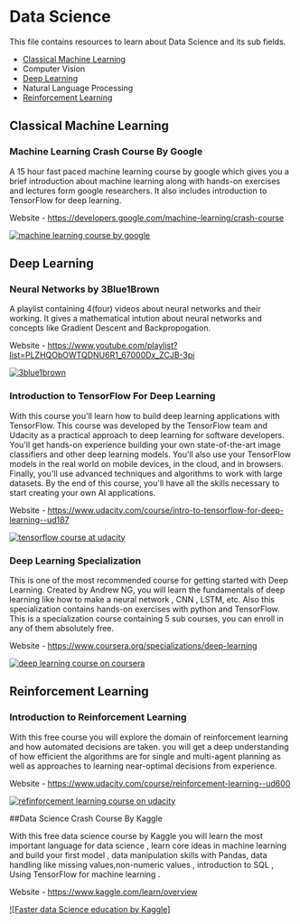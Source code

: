 # Data Science

This file contains resources to learn about Data Science and its sub fields.

* [Classical Machine Learning](#classical-machine-learning)
* Computer Vision
* [Deep Learning](#deep-learning)
* Natural Language Processing 
* [Reinforcement Learning](#reinforcement-learning)


## Classical Machine Learning

### Machine Learning Crash Course By Google

A 15 hour fast paced machine learning course by google which gives you a brief introduction about machine learning along with hands-on exercises and lectures form google researchers. It also includes introduction to TensorFlow for deep learning.

Website - https://developers.google.com/machine-learning/crash-course

[![machine learning course by google](https://user-images.githubusercontent.com/33346480/66891424-ca89a880-f006-11e9-80b9-d4d020155c7f.png)](https://developers.google.com/machine-learning/crash-course)


## Deep Learning

### Neural Networks by 3Blue1Brown

A playlist containing 4(four) videos about neural networks and their working. It gives a mathematical intution about neural networks and concepts like Gradient Descent and Backpropogation. 

Website - https://www.youtube.com/playlist?list=PLZHQObOWTQDNU6R1_67000Dx_ZCJB-3pi

[![3blue1brown](https://user-images.githubusercontent.com/41947720/66421378-6161ce00-ea25-11e9-9128-10473cd5ccb4.png)](https://www.youtube.com/playlist?list=PLZHQObOWTQDNU6R1_67000Dx_ZCJB-3pi)

### Introduction to TensorFlow For Deep Learning

With this course you'll learn how to build deep learning applications with TensorFlow. This course was developed by the TensorFlow team and Udacity as a practical approach to deep learning for software developers. You'll get hands-on experience building your own state-of-the-art image classifiers and other deep learning models. You'll also use your TensorFlow models in the real world on mobile devices, in the cloud, and in browsers. Finally, you'll use advanced techniques and algorithms to work with large datasets. By the end of this course, you'll have all the skills necessary to start creating your own AI applications.

Website - https://www.udacity.com/course/intro-to-tensorflow-for-deep-learning--ud187

[![tensorflow course at udacity](https://user-images.githubusercontent.com/33346480/66979219-5b758800-f0ca-11e9-99e2-7ec14e009d5a.png)](https://www.udacity.com/course/intro-to-tensorflow-for-deep-learning--ud187)

### Deep Learning Specialization

This is one of the most recommended course for getting started with Deep Learning. Created by Andrew NG, you will learn the fundamentals of deep learning like how to make a neural network , CNN , LSTM, etc. Also this specialization contains hands-on exercises with python and TensorFlow.
This is a specialization course containing 5 sub courses, you can enroll in any of them absolutely free.

Website - https://www.coursera.org/specializations/deep-learning

[![deep learning course on coursera](https://user-images.githubusercontent.com/33346480/66979662-fb7fe100-f0cb-11e9-87c9-558e6e5850e1.png)](https://www.coursera.org/specializations/deep-learning)


## Reinforcement Learning

### Introduction to Reinforcement Learning

With this free course you will explore the domain of reinforcement learning and how automated decisions are taken. you will get a deep understanding of how efficient the algorithms are for single and multi-agent planning as well as approaches to learning near-optimal decisions from experience.

Website - https://www.udacity.com/course/reinforcement-learning--ud600

[![refinforcement learning course on udacity](https://user-images.githubusercontent.com/33346480/66979366-d6d73980-f0ca-11e9-8731-bb98f95b817e.png)](https://www.udacity.com/course/reinforcement-learning--ud600)


##Data Science Crash Course By Kaggle

With this free data science course by Kaggle you will learn the most important language for data science  , learn core ideas
in machine learning and build your first model  , data manipulation skills with Pandas, data handling like missing values,non-numeric values , introduction to SQL , Using TensorFlow for machine learning . 

Website - https://www.kaggle.com/learn/overview

[![Faster data Science education by Kaggle]](https://user-images.githubusercontent.com/35497196/67070599-1a4ea800-f19e-11e9-90f1-e5935b5ac8df.JPG)



